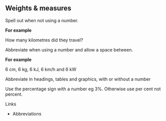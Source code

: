 ---
---
## Weights & measures

Spell out when not using a number. 

**For example**

How many kilometres did they travel?

Abbreviate when using a number and allow a space between.

**For example**

6 cm, 6 kg, 6 kJ, 6 km/h and 6 kW

Abbreviate in headings, tables and graphics, with or without a number

Use the percentage sign with a number eg 3%. Otherwise use per cent not percent.

Links

- Abbreviations
